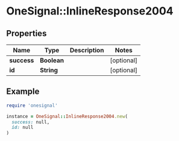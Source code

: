 # OneSignal::InlineResponse2004

## Properties

| Name | Type | Description | Notes |
| ---- | ---- | ----------- | ----- |
| **success** | **Boolean** |  | [optional] |
| **id** | **String** |  | [optional] |

## Example

```ruby
require 'onesignal'

instance = OneSignal::InlineResponse2004.new(
  success: null,
  id: null
)
```

